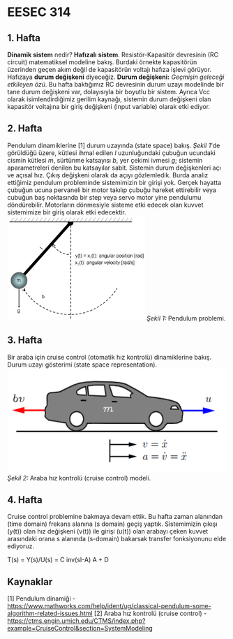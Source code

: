 # EESEC 314
## 1. Hafta
**Dinamik sistem** nedir? **Hafızalı sistem**.
Resistör-Kapasitör devresinin (RC circuit) matematiksel modeline bakış. Burdaki örnekte kapasitörün üzerinden geçen akım değil de kapasitörün voltajı hafıza işlevi görüyor. Hafızaya **durum değişkeni** diyeceğiz.
**Durum değişkeni:** *Geçmişin geleceği etkileyen özü*.
Bu hafta baktığımız RC devresinin durum uzayı modelinde bir tane durum değişkeni var, dolayısıyla bir boyutlu bir sistem. Ayrıca Vcc olarak isimlendirdiğimiz gerilim kaynağı, sistemin durum değişkeni olan kapasitör voltajına bir giriş değişkeni (input variable) olarak etki ediyor. 
## 2. Hafta 
Pendulum dinamiklerine [1] durum uzayında (state space) bakış. *Şekil 1*'de görüldüğü üzere, kütlesi ihmal edilen *l* uzunluğundaki çubuğun ucundaki cismin kütlesi *m*, sürtünme katsayısı *b*, yer çekimi ivmesi *g*; sistemin aparametreleri denilen bu katsayılar sabit. Sistemin durum değişkenleri açı ve açısal hız. Çıkış değişkeni olarak da açıyı gözlemledik. Burda analiz ettiğimiz pendulum probleminde sistemimizin bir girişi yok. Gerçek hayatta çubuğun ucuna pervaneli bir motor takılıp çubuğu hareket ettirebilir veya cubuğun baş noktasında bir step veya servo motor yine pendulumu döndürebilir. Motorların dönmesiyle sisteme etki edecek olan kuvvet sistemimize bir giriş olarak etki edecektir.
<img src="figure/pendulum.png" alt="Pendulum dinamikleri." height="240"/>
*Şekil 1:* Pendulum problemi.

## 3. Hafta
Bir araba için cruise control (otomatik hız kontrolü) dinamiklerine bakış. Durum uzayı gösterimi (state space representation). 
<img src="figure/cruise_control.png" alt="Pendulum dinamikleri." height="240"/>
*Şekil 2:* Araba hız kontrolü (cruise control) modeli.

## 4. Hafta
Cruise control problemine bakmaya devam ettik. Bu hafta zaman alanından (time domain) frekans alanına (s domain) geçiş yaptık. Sistemimizin çıkışı (y(t)) olan hız değişkeni (v(t)) ile girişi (u(t)) olan arabayı çeken kuvvet arasındaki orana s alanında (s-domain) bakarsak transfer fonksiyonunu elde ediyoruz.

T(s) = Y(s)/U(s) = C inv(sI-A) A + D

## Kaynaklar
[1] Pendulum dinamiği - https://www.mathworks.com/help/ident/ug/classical-pendulum-some-algorithm-related-issues.html
[2] Araba hız kontrolü (cruise control) - https://ctms.engin.umich.edu/CTMS/index.php?example=CruiseControl&section=SystemModeling